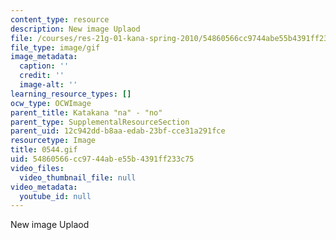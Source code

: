 ```yaml
---
content_type: resource
description: New image Uplaod
file: /courses/res-21g-01-kana-spring-2010/54860566cc9744abe55b4391ff233c75_0544.gif
file_type: image/gif
image_metadata:
  caption: ''
  credit: ''
  image-alt: ''
learning_resource_types: []
ocw_type: OCWImage
parent_title: Katakana "na" - "no"
parent_type: SupplementalResourceSection
parent_uid: 12c942dd-b8aa-edab-23bf-cce31a291fce
resourcetype: Image
title: 0544.gif
uid: 54860566-cc97-44ab-e55b-4391ff233c75
video_files:
  video_thumbnail_file: null
video_metadata:
  youtube_id: null
---
```

New image Uplaod

